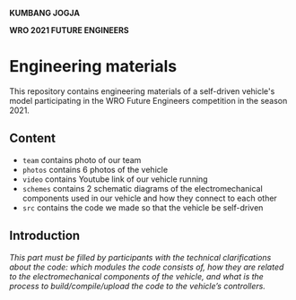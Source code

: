 **KUMBANG JOGJA**

**WRO 2021 FUTURE ENGINEERS**

Engineering materials
====

This repository contains engineering materials of a self-driven vehicle's model participating in the WRO Future Engineers competition in the season 2021.

## Content

* `team` contains photo of our team
* `photos` contains 6 photos of the vehicle
* `video` contains Youtube link of our vehicle running
* `schemes` contains 2 schematic diagrams of the electromechanical components used in our vehicle and how they connect to each other
* `src` contains the code we made so that the vehicle be self-driven

## Introduction

_This part must be filled by participants with the technical clarifications about the code: which modules the code consists of, how they are related to the electromechanical components of the vehicle, and what is the process to build/compile/upload the code to the vehicle’s controllers._



